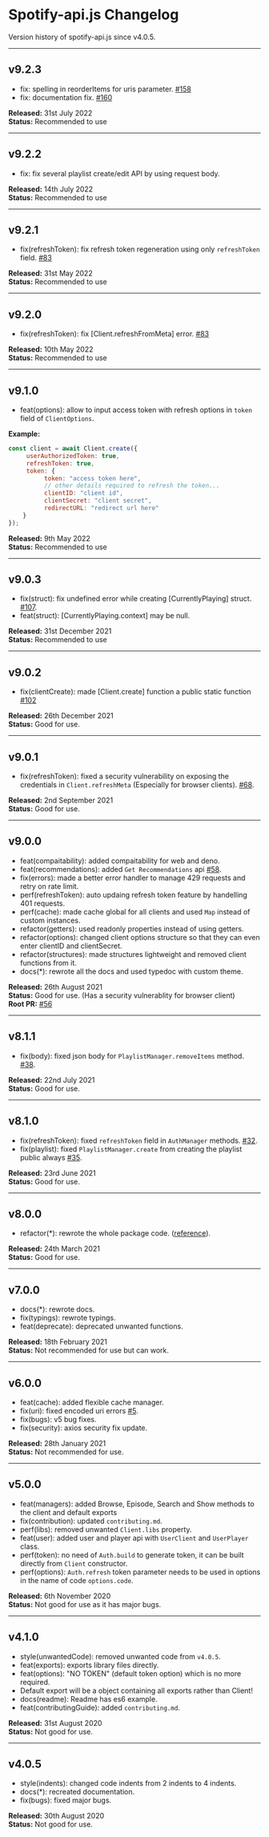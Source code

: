 # Spotify-api.js Changelog

Version history of spotify-api.js since v4.0.5.

---

## v9.2.3

- fix: spelling in reorderItems for uris parameter. [#158](https://github.com/spotify-api/spotify-api.js/issues/158)
- fix: documentation fix. [#160](https://github.com/spotify-api/spotify-api.js/pull/160)

**Released:** 31st July 2022<br/>
**Status:** Recommended to use<br/>

---

## v9.2.2

- fix: fix several playlist create/edit API by using request body.

**Released:** 14th July 2022<br/>
**Status:** Recommended to use<br/>

---

## v9.2.1

- fix(refreshToken): fix refresh token regeneration using only `refreshToken` field. [#83](https://github.com/spotify-api/spotify-api.js/issues/83#issuecomment-1140212527)

**Released:** 31st May 2022<br/>
**Status:** Recommended to use<br/>

---

## v9.2.0

- fix(refreshToken): fix [Client.refreshFromMeta] error. [#83](https://github.com/spotify-api/spotify-api.js/issues/83#issuecomment-1122299829)

**Released:** 10th May 2022<br/>
**Status:** Recommended to use<br/>

---

## v9.1.0

- feat(options): allow to input access token with refresh options in `token` field of `ClientOptions`.

**Example:**

```js
const client = await Client.create({
     userAuthorizedToken: true,
     refreshToken: true,
     token: {
          token: "access token here",
          // other details required to refresh the token...
          clientID: "client id",
          clientSecret: "client secret",
          redirectURL: "redirect url here"
    }
});
```

**Released:** 9th May 2022<br/>
**Status:** Recommended to use<br/>

---

## v9.0.3

- fix(struct): fix undefined error while creating [CurrentlyPlaying] struct. [#107](https://github.com/spotify-api/spotify-api.js/pull/107).
- feat(struct): [CurrentlyPlaying.context] may be null.

**Released:** 31st December 2021<br/>
**Status:** Recommended to use<br/>

---

## v9.0.2

- fix(clientCreate): made [Client.create] function a public static function [#102](https://github.com/spotify-api/spotify-api.js/issues/102)

**Released:** 26th December 2021<br/>
**Status:** Good for use.<br/>

---

## v9.0.1

- fix(refreshToken): fixed a security vulnerability on exposing the credentials in `Client.refreshMeta` (Especially for browser clients). [#68](https://github.com/spotify-api/spotify-api.js/issues/68#issuecomment-911526688).

**Released:** 2nd September 2021<br/>
**Status:** Good for use.<br/>

---

## v9.0.0

- feat(compaitability): added compaitability for web and deno.
- feat(recommendations): added `Get Recommendations` api [#58](https://github.com/spotify-api/spotify-api.js/issues/58).
- fix(errors): made a better error handler to manage 429 requests and retry on rate limit.
- perf(refreshToken): auto updaing refresh token feature by handelling 401 requests.
- perf(cache): made cache global for all clients and used `Map` instead of custom instances.
- refactor(getters): used readonly properties instead of using getters.
- refactor(options): changed client options structure so that they can even enter clientID and clientSecret.
- refactor(structures): made structures lightweight and removed client functions from it.
- docs(*): rewrote all the docs and used typedoc with custom theme.

**Released:** 26th August 2021<br/>
**Status:** Good for use. (Has a security vulnerablity for browser client)<br/>
**Root PR:** [#56](https://github.com/spotify-api/spotify-api.js/pull/56)

---

## v8.1.1

- fix(body): fixed json body for `PlaylistManager.removeItems` method. [#38](https://github.com/spotify-api/spotify-api.js/issues/38).

**Released:** 22nd July 2021<br/>
**Status:** Good for use.

---

## v8.1.0

- fix(refreshToken): fixed `refreshToken` field in `AuthManager` methods. [#32](https://github.com/spotify-api/spotify-api.js/issues/32).
- fix(playlist): fixed `PlaylistManager.create` from creating the playlist public always [#35](https://github.com/spotify-api/spotify-api.js/pull/35).

**Released:** 23rd June 2021<br/>
**Status:** Good for use.

---

## v8.0.0

- refactor(*): rewrote the whole package code. ([reference](https://github.com/spotify-api/spotify-api.js/wiki/Migration-guide-for-v8)).

**Released:** 24th March 2021<br/>
**Status:** Good for use.

---

## v7.0.0

- docs(*): rewrote docs.
- fix(typings): rewrote typings.
- feat(deprecate): deprecated unwanted functions.

**Released:** 18th February 2021<br/>
**Status:** Not recommended for use but can work.

---

## v6.0.0

- feat(cache): added flexible cache manager.
- fix(uri): fixed encoded uri errors [#5](https://github.com/spotify-api/spotify-api.js/issues/10).
- fix(bugs): v5 bug fixes.
- fix(security): axios security fix update.

**Released:** 28th January 2021<br/>
**Status:** Not recommended for use.

---

## v5.0.0

- feat(managers): added Browse, Episode, Search and Show methods to the client and default exports
- fix(contribution): updated `contributing.md`.
- perf(libs): removed unwanted `Client.libs` property.
- feat(user): added user and player api with `UserClient` and `UserPlayer` class.
- perf(token): no need of `Auth.build` to generate token, it can be built directly from `Client` constructor.
- perf(options): `Auth.refresh` token parameter needs to be used in options in the name of code `options.code`.

**Released:** 6th November 2020<br/>
**Status:** Not good for use as it has major bugs.

---

## v4.1.0

- style(unwantedCode): removed unwanted code from `v4.0.5`.
- feat(exports): exports library files directly.
- feat(options): "NO TOKEN" (default token option) which is no more required.
- Default export will be a object containing all exports rather than Client!
- docs(readme): Readme has es6 example.
- feat(contributingGuide): added `contributing.md`.

**Released:** 31st August 2020<br/>
**Status:** Not good for use.

---

## v4.0.5

- style(indents): changed code indents from 2 indents to 4 indents.
- docs(*): recreated documentation.
- fix(bugs): fixed major bugs.

**Released:** 30th August 2020<br/>
**Status:** Not good for use.